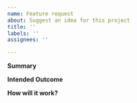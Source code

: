 ```yaml
---
name: Feature request
about: Suggest an idea for this project
title: ''
labels: ''
assignees: ''

---
```


**Summary**


**Intended Outcome**


**How will it work?**
